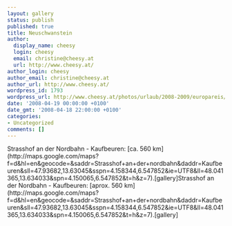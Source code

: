 ```yaml
---
layout: gallery
status: publish
published: true
title: Neuschwanstein
author:
  display_name: cheesy
  login: cheesy
  email: christine@cheesy.at
  url: http://www.cheesy.at/
author_login: cheesy
author_email: christine@cheesy.at
author_url: http://www.cheesy.at/
wordpress_id: 1793
wordpress_url: http://www.cheesy.at/photos/urlaub/2008-2009/europareis/2008-04-19-neuschwanstein/
date: '2008-04-19 00:00:00 +0100'
date_gmt: '2008-04-18 22:00:00 +0100'
categories:
- Uncategorized
comments: []
---
```

<!--:de-->Strasshof an der Nordbahn - Kaufbeuren: [ca. 560 km](http://maps.google.com/maps?f=d&hl=en&geocode=&saddr=Strasshof+an+der+nordbahn&daddr=Kaufbeuren&sll=47.93682,13.63045&sspn=4.158344,6.547852&ie=UTF8&ll=48.041365,13.634033&spn=4.150065,6.547852&t=h&z=7).[gallery]<!--:--><!--:en-->Strasshof an der Nordbahn - Kaufbeuren: [aprox. 560 km](http://maps.google.com/maps?f=d&hl=en&geocode=&saddr=Strasshof+an+der+nordbahn&daddr=Kaufbeuren&sll=47.93682,13.63045&sspn=4.158344,6.547852&ie=UTF8&ll=48.041365,13.634033&spn=4.150065,6.547852&t=h&z=7).[gallery]<!--:-->
